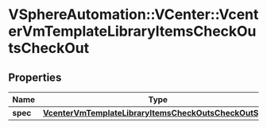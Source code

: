 # VSphereAutomation::VCenter::VcenterVmTemplateLibraryItemsCheckOutsCheckOut

## Properties
Name | Type | Description | Notes
------------ | ------------- | ------------- | -------------
**spec** | [**VcenterVmTemplateLibraryItemsCheckOutsCheckOutSpec**](VcenterVmTemplateLibraryItemsCheckOutsCheckOutSpec.md) |  | [optional] 



